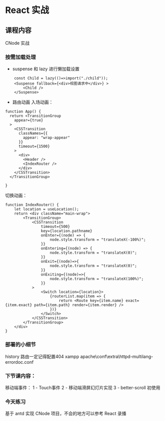 # React 实战
## 课程内容
CNode 实战

### 按需加载处理
- suspense 和 lazy 进行懒加载设置
```
    const Child = lazy(()=>import("./child"));
    <Suspense fallback={<div>视图请求中</div>} >
        <Child />
    </Suspense>
```    
- 路由动画
入场动画：
```
function App() {
  return <TransitionGroup
    appear={true}
  >
    <CSSTransition
      classNames={{
        appear: "wrap-appear"
      }}
      timeout={1500}
    >
      <div>
        <Header />
        <IndexRouter />
      </div>
    </CSSTransition>
  </TransitionGroup>

}
```
切换动画：
```
function IndexRouter() {
    let location = useLocation();
    return <div className="main-wrap">
        <TransitionGroup>
            <CSSTransition
                timeout={500}
                key={location.pathname}
                onEnter={(node) => {
                    node.style.transform = "translateX(-100%)";
                }}
                onEntering={(node) => {
                    node.style.transform = "translateX(0)";
                }}
                onExit={(node)=>{
                    node.style.transform = "translateX(0)";
                }}
                onExiting={(node)=>{
                    node.style.transform = "translateX(100%)";
                }}
            >
                <Switch location={location}>
                    {routerList.map(item => {
                        return <Route key={item.name} exact={item.exact} path={item.path} render={item.render} />
                    })}
                </Switch>
            </CSSTransition>
        </TransitionGroup>
    </div>
}
```    


### 部署的小细节
history 路由一定记得配置404
xampp 
apache\conf\extra\httpd-multilang-errordoc.conf

### 下节课内容：
移动端事件：
1 - Touch事件
2 - 移动端滑屏幻灯片实现
3 - better-scroll 初使用

### 今天练习
基于 antd 实现 CNode 项目，不会的地方可以参考 React 录播


























